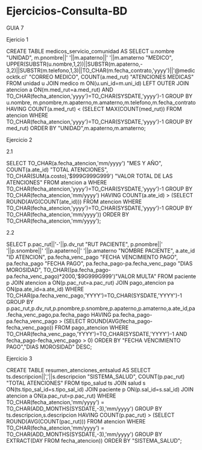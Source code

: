 # Ejercicios-Consulta-BD
GUIA 7

Ejericio 1

CREATE TABLE medicos_servicio_comunidad
AS SELECT u.nombre "UNIDAD",
                       m.pnombre||' '||m.apaterno||' '||m.amaterno "MEDICO",
                       UPPER(SUBSTR(u.nombre,1,2))||SUBSTR(m.apaterno,- 3,2)||SUBSTR(m.telefono,1,3)||TO_CHAR(m.fecha_contrato,'yyyy')||'@medicocktk.cl' "CORREO MEDICO",
                       COUNT(a.med_rut) "ATENCIONES MEDICAS"
FROM unidad u JOIN medico m
ON(u.uni_id=m.uni_id)
LEFT OUTER JOIN atencion a
ON(m.med_rut=a.med_rut)
AND TO_CHAR(fecha_atencion,'yyyy')=TO_CHAR(SYSDATE,'yyyy')-1
GROUP BY u.nombre, m.pnombre,m.apaterno,m.amaterno,m.telefono,m.fecha_contrato
HAVING COUNT(a.med_rut) < (SELECT MAX(COUNT(med_rut))
                                                          FROM atencion
                                                          WHERE TO_CHAR(fecha_atencion,'yyyy')=TO_CHAR(SYSDATE,'yyyy')-1
                                                          GROUP BY med_rut)
ORDER BY "UNIDAD",m.apaterno,m.amaterno;

Ejercicio 2

2.1

SELECT TO_CHAR(a.fecha_atencion,'mm/yyyy') "MES Y AÑO",
                 COUNT(a.ate_id) "TOTAL ATENCIONES",
                 TO_CHAR(SUM(a.costo),'$999G999G999') "VALOR TOTAL DE LAS ATENCIONES"
FROM atencion a
WHERE TO_CHAR(fecha_atencion,'yyyy')=TO_CHAR(SYSDATE,'yyyy')-1
GROUP BY TO_CHAR(fecha_atencion,'mm/yyyy')
HAVING COUNT(a.ate_id) > (SELECT ROUND(AVG(COUNT(ate_id)))
                                                     FROM atencion
                                                     WHERE TO_CHAR(fecha_atencion,'yyyy')=TO_CHAR(SYSDATE,'yyyy')-1
                                                     GROUP BY TO_CHAR(fecha_atencion,'mm/yyyy'))
ORDER BY TO_CHAR(fecha_atencion,'mm/yyyy');

2.2

SELECT p.pac_rut||'-'||p.dv_rut "RUT PACIENTE",
                p.pnombre||' '||p.snombre||' '||p.apaterno||' '||p.amaterno "NOMBRE PACIENTE",
                a.ate_id "ID ATENCION",
                pa.fecha_venc_pago "FECHA VENCIMIENTO PAGO",
                pa.fecha_pago "FECHA PAGO",
                pa.fecha_pago-pa.fecha_venc_pago "DIAS MOROSIDAD",
                TO_CHAR((pa.fecha_pago-pa.fecha_venc_pago)*2000,'$9G999G999')"VALOR MULTA"
FROM paciente p JOIN atencion a
ON(p.pac_rut=a.pac_rut)
JOIN pago_atencion pa
ON(pa.ate_id=a.ate_id)
WHERE TO_CHAR(pa.fecha_venc_pago,'YYYY')=TO_CHAR(SYSDATE,'YYYY')-1
GROUP BY p.pac_rut,p.dv_rut,p.pnombre,p.snombre,p.apaterno,p.amaterno,a.ate_id,pa.fecha_venc_pago,pa.fecha_pago
HAVING pa.fecha_pago-pa.fecha_venc_pago > (SELECT ROUND(AVG(fecha_pago-fecha_venc_pago))
                                                                                  FROM pago_atencion
                                                                                  WHERE TO_CHAR(fecha_venc_pago,'YYYY')=TO_CHAR(SYSDATE,'YYYY')-1
                                                                                  AND fecha_pago-fecha_venc_pago > 0)
ORDER BY "FECHA VENCIMIENTO PAGO","DIAS MOROSIDAD" DESC;

Ejercicio 3

CREATE TABLE resumen_atenciones_entsalud
AS SELECT ts.descripcion||','||s.descripcion "SISTEMA_SALUD",
                COUNT(p.pac_rut) "TOTAL ATENCIONES"
FROM tipo_salud ts JOIN salud s
ON(ts.tipo_sal_id=s.tipo_sal_id)
JOIN paciente p
ON(p.sal_id=s.sal_id)
JOIN atencion a
ON(a.pac_rut=p.pac_rut)
WHERE TO_CHAR(fecha_atencion,'mm/yyyy') = TO_CHAR(ADD_MONTHS(SYSDATE,-3),'mm/yyyy')
GROUP BY ts.descripcion,s.descripcion
HAVING COUNT(p.pac_rut) > (SELECT ROUND(AVG(COUNT(pac_rut)))
                                                        FROM atencion
                                                        WHERE TO_CHAR(fecha_atencion,'mm/yyyy') = TO_CHAR(ADD_MONTHS(SYSDATE,-3),'mm/yyyy')
                                                        GROUP BY EXTRACT(DAY FROM fecha_atencion))
ORDER BY "SISTEMA_SALUD";
